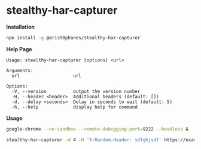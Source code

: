 stealthy-har-capturer
==

**Installation**
```bash
npm install -g @arist0phanes/stealthy-har-capturer
```

**Help Page**
```
Usage: stealthy-har-capturer [options] <url>

Arguments:
  url                    url

Options:
  -V, --version          output the version number
  -H, --header <header>  Additional headers (default: [])
  -d, --delay <seconds>  Delay in seconds to wait (default: 5)
  -h, --help             display help for command
```

**Usage**
```bash
google-chrome --no-sandbox --remote-debugging-port=9222 --headless &

stealthy-har-capturer -d 4 -H 'X-Random-Header: sdfghjsdf' https://example.com
```